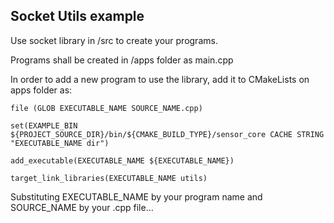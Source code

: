 ## Socket Utils example

Use socket library in /src to create your programs.

Programs shall be created in /apps folder as main.cpp

In order to add a new program to use the library, add it to CMakeLists on apps folder as:

```
file (GLOB EXECUTABLE_NAME SOURCE_NAME.cpp)

set(EXAMPLE_BIN ${PROJECT_SOURCE_DIR}/bin/${CMAKE_BUILD_TYPE}/sensor_core CACHE STRING "EXECUTABLE_NAME dir")

add_executable(EXECUTABLE_NAME ${EXECUTABLE_NAME})

target_link_libraries(EXECUTABLE_NAME utils)
```

Substituting EXECUTABLE_NAME by your program name and SOURCE_NAME by your .cpp file...
